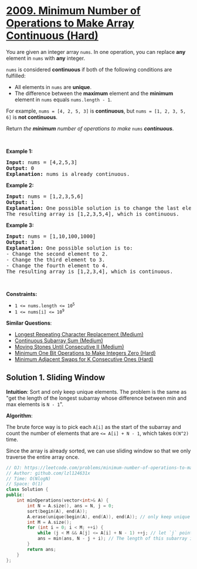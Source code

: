 # [2009. Minimum Number of Operations to Make Array Continuous (Hard)](https://leetcode.com/problems/minimum-number-of-operations-to-make-array-continuous/)

<p>You are given an integer array <code>nums</code>. In one operation, you can replace <strong>any</strong> element in <code>nums</code> with <strong>any</strong> integer.</p>

<p><code>nums</code> is considered <strong>continuous</strong> if both of the following conditions are fulfilled:</p>

<ul>
	<li>All elements in <code>nums</code> are <strong>unique</strong>.</li>
	<li>The difference between the <strong>maximum</strong> element and the <strong>minimum</strong> element in <code>nums</code> equals <code>nums.length - 1</code>.</li>
</ul>

<p>For example, <code>nums = [4, 2, 5, 3]</code> is <strong>continuous</strong>, but <code>nums = [1, 2, 3, 5, 6]</code> is <strong>not continuous</strong>.</p>

<p>Return <em>the <strong>minimum</strong> number of operations to make </em><code>nums</code><em> </em><strong><em>continuous</em></strong>.</p>

<p>&nbsp;</p>
<p><strong>Example 1:</strong></p>

<pre><strong>Input:</strong> nums = [4,2,5,3]
<strong>Output:</strong> 0
<strong>Explanation:</strong>&nbsp;nums is already continuous.
</pre>

<p><strong>Example 2:</strong></p>

<pre><strong>Input:</strong> nums = [1,2,3,5,6]
<strong>Output:</strong> 1
<strong>Explanation:</strong>&nbsp;One possible solution is to change the last element to 4.
The resulting array is [1,2,3,5,4], which is continuous.
</pre>

<p><strong>Example 3:</strong></p>

<pre><strong>Input:</strong> nums = [1,10,100,1000]
<strong>Output:</strong> 3
<strong>Explanation:</strong>&nbsp;One possible solution is to:
- Change the second element to 2.
- Change the third element to 3.
- Change the fourth element to 4.
The resulting array is [1,2,3,4], which is continuous.
</pre>

<p>&nbsp;</p>
<p><strong>Constraints:</strong></p>

<ul>
	<li><code>1 &lt;= nums.length &lt;= 10<sup>5</sup></code></li>
	<li><code>1 &lt;= nums[i] &lt;= 10<sup>9</sup></code></li>
</ul>


**Similar Questions**:
* [Longest Repeating Character Replacement (Medium)](https://leetcode.com/problems/longest-repeating-character-replacement/)
* [Continuous Subarray Sum (Medium)](https://leetcode.com/problems/continuous-subarray-sum/)
* [Moving Stones Until Consecutive II (Medium)](https://leetcode.com/problems/moving-stones-until-consecutive-ii/)
* [Minimum One Bit Operations to Make Integers Zero (Hard)](https://leetcode.com/problems/minimum-one-bit-operations-to-make-integers-zero/)
* [Minimum Adjacent Swaps for K Consecutive Ones (Hard)](https://leetcode.com/problems/minimum-adjacent-swaps-for-k-consecutive-ones/)

## Solution 1. Sliding Window

**Intuition**: Sort and only keep unique elements. The problem is the same as "get the length of the longest subarray whose difference between min and max elements is `N - 1`".

**Algorithm**:

The brute force way is to pick each `A[i]` as the start of the subarray and count the number of elements that are `<= A[i] + N - 1`, which takes `O(N^2)` time.

Since the array is already sorted, we can use sliding window so that we only traverse the entire array once.

```cpp
// OJ: https://leetcode.com/problems/minimum-number-of-operations-to-make-array-continuous/
// Author: github.com/lzl124631x
// Time: O(NlogN)
// Space: O(1)
class Solution {
public:
    int minOperations(vector<int>& A) {
        int N = A.size(), ans = N, j = 0;
        sort(begin(A), end(A));
        A.erase(unique(begin(A), end(A)), end(A)); // only keep unique elements
        int M = A.size();
        for (int i = 0; i < M; ++i) {
            while (j < M && A[j] <= A[i] + N - 1) ++j; // let `j` point to the first element that is out of range -- `> A[i] + N - 1`.
            ans = min(ans, N - j + i); // The length of this subarray is `j - i`. We need to replace `N - j + i` elements to make it continuous.
        }
        return ans;
    }
};
```